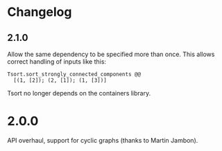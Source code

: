 # Changelog

## 2.1.0

Allow the same dependency to be specified more than once.
This allows correct handling of inputs like this:

```
Tsort.sort_strongly_connected_components @@
  [(1, [2]); (2, [1]); (1, [3])]
```

Tsort no longer depends on the containers library.

# 2.0.0

API overhaul, support for cyclic graphs (thanks to Martin Jambon).
